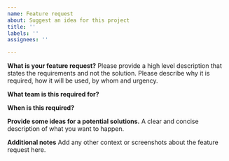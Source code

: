 ```yaml
---
name: Feature request
about: Suggest an idea for this project
title: ''
labels: ''
assignees: ''

---
```


**What is your feature request?**
Please provide a high level description that states the requirements and not the solution. 
Please describe why it is required, how it will be used, by whom and urgency.

**What team is this required for?**

**When is this required?**

**Provide some ideas for a potential solutions.**
A clear and concise description of what you want to happen.

**Additional notes**
Add any other context or screenshots about the feature request here.
